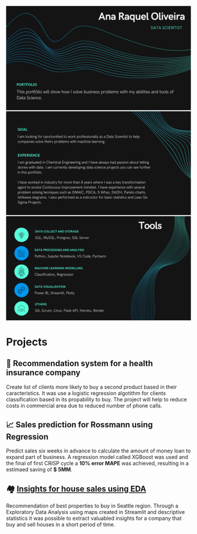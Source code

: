 <img src="1.png">
<img src="2.png">
<img src="3.png">

# Projects
## 📒 Recommendation system for a health insurance company

Create list of clients more likely to buy a second product based in their caracteristics. It was use a logistic regression algotithm for clients classification based in its propability to buy. The project will help to reduce costs in commercial area due to reduced number of phone calls.

## 📈  Sales prediction for Rossmann using Regression

Predict sales six weeks in advance to calculate the amount of money loan to expand part of business. A regression model called XGBoost was used and the final of first CRISP cycle a **10% error MAPE** was achieved, resulting in a estimaed saving of **$ 5MM**.

## 🏘 [Insights for house sales using EDA]()

Recommendation of best properties to buy in Seattle region. Through a Exploratory Data Analysis using maps created in Streamlit and descriptive statistics it was possible to extract valuabled insights for a company that buy and sell houses in a short period of time.
